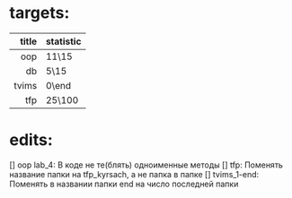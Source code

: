 # targets:

| title | statistic |
| ----: | :-------- |
|   oop | 11\15     |
|    db | 5\15      |
| tvims | 0\end     |
|   tfp | 25\100    |

# edits:

[] oop lab_4: В коде не те(блять) одноименные методы
[] tfp: Поменять название папки на tfp_kyrsach, а не папка в папке
[] tvims_1-end: Поменять в названии папки end на число последней папки
